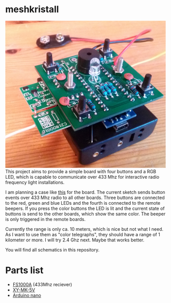 # meshkristall
![Finished board](./images/Meshkristall_side.jpg)
This project aims to provide a simple board with four buttons and a RGB LED, 
which is capable to communicate over 433 Mhz for interactive radio frequency light installations.

I am planning a case like [this](https://www.youtube.com/watch?v=kgPghSJhkzU) for the board.
The current sketch sends button events over 433 Mhz radio to all other boards. 
Three buttons are connected to the red, green and blue LEDs and the fourth is connected to the remote beepers.
If you press the color buttons the LED is lit and the current state of buttons is send to the other boards, which show the same color. 
The beeper is only triggered in the remote boards.

Currently the range is only ca. 10 meters, which is nice but not what I need.
As I want to use them as "color telegraphs", they should have a range of 1 kilometer or more.
I will try 2.4 Ghz next. Maybe that works better.

You will find all schematics in this repository.


# Parts list
- [FS1000A](http://www.ebay.de/itm/5X-433-Mhz-RF-Sender-Empfanger-Receiver-Modul-Wireless-Transmitter-MX-05V-DC5V/252441619018?_trksid=p2047675.c100005.m1851&_trkparms=aid%3D222007%26algo%3DSIC.MBE%26ao%3D1%26asc%3D39275%26meid%3D255992112e8d4b46b61d8e5a2a8e73f5%26pid%3D100005%26rk%3D2%26rkt%3D6%26sd%3D322037467813) (433Mhz reciever)
- [XY-MK-5V](http://www.ebay.de/itm/5X-433-Mhz-RF-Sender-Empfanger-Receiver-Modul-Wireless-Transmitter-MX-05V-DC5V/252441619018?_trksid=p2047675.c100005.m1851&_trkparms=aid%3D222007%26algo%3DSIC.MBE%26ao%3D1%26asc%3D39275%26meid%3D255992112e8d4b46b61d8e5a2a8e73f5%26pid%3D100005%26rk%3D2%26rkt%3D6%26sd%3D322037467813)
- [Arduino nano](http://www.ebay.de/itm/MINI-USB-Nano-V3-0-ATmega328P-CH340G-5V-16M-Compatible-Arduino-Nano-V3-0-CY-/191760234382?hash=item2ca5ccf78e:g:Wp8AAOSwYaFWb2dA)



